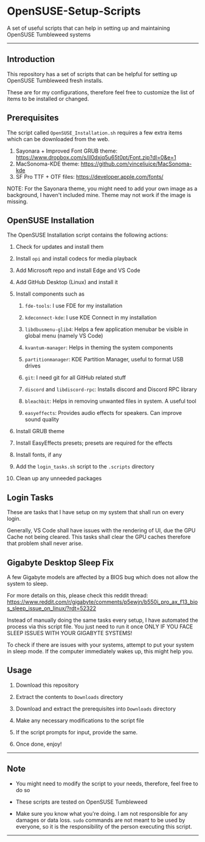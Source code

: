 # OpenSUSE-Setup-Scripts
A set of useful scripts that can help in setting up and maintaining OpenSUSE Tumbleweed systems

---
## Introduction

This repository has a set of scripts that can be helpful for setting up OpenSUSE Tumbleweed fresh installs.

These are for my configurations, therefore feel free to customize the list of items to be installed or changed.

## Prerequisites

The script called `OpenSUSE_Installation.sh` requires a few extra items which can be downloaded from the web.

1. Sayonara + Improved Font GRUB theme: https://www.dropbox.com/s/il0dxjq5u65t0pt/Font.zip?dl=0&e=1
2. MacSonoma-KDE theme: https://github.com/vinceliuice/MacSonoma-kde
3. SF Pro TTF + OTF files: https://developer.apple.com/fonts/

NOTE: For the Sayonara theme, you might need to add your own image as a background, I haven't included mine. Theme may not work if the image is missing.

## OpenSUSE Installation

The OpenSUSE Installation script contains the following actions:

1. Check for updates and install them
2. Install `opi` and install codecs for media playback
3. Add Microsoft repo and install Edge and VS Code
4. Add GitHub Desktop (Linux) and install it
5. Install components such as

    1. `fde-tools`: I use FDE for my installation

    2. `kdeconnect-kde`: I use KDE Connect in my installation

    3. `libdbusmenu-glib4`: Helps a few application menubar be visible in global menu (namely VS Code)

    4. `kvantum-manager`: Helps in theming the system components

    5. `partitionmanager`: KDE Partition Manager, useful to format USB drives

    6. `git`: I need git for all GitHub related stuff

    7. `discord` and `libdiscord-rpc`: Installs discord and Discord RPC library

    8. `bleachbit`: Helps in removing unwanted files in system. A useful tool

    9. `easyeffects`: Provides audio effects for speakers. Can improve sound quality

6. Install GRUB theme
7. Install EasyEffects presets; presets are required for the effects
8. Install fonts, if any
9. Add the `login_tasks.sh` script to the `.scripts` directory
10. Clean up any unneeded packages

## Login Tasks

These are tasks that I have setup on my system that shall run on every login.

Generally, VS Code shall have issues with the rendering of UI, due the GPU Cache not being cleared. This tasks shall clear the GPU caches therefore that problem shall never arise.

## Gigabyte Desktop Sleep Fix

A few Gigabyte models are affected by a BIOS bug which does not allow the system to sleep.

For more details on this, please check this reddit thread: https://www.reddit.com/r/gigabyte/comments/p5ewjn/b550i_pro_ax_f13_bios_sleep_issue_on_linux/?rdt=52322

Instead of manually doing the same tasks every setup, I have automated the process via this script file. You just need to run it once ONLY IF YOU FACE SLEEP ISSUES WITH YOUR GIGABYTE SYSTEMS!

To check if there are issues with your systems, attempt to put your system in sleep mode. If the computer immediately wakes up, this might help you.

## Usage

1. Download this repository

2. Extract the contents to `Downloads` directory

3. Download and extract the prerequisites into `Downloads` directory

4. Make any necessary modifications to the script file

5. If the script prompts for input, provide the same.

6. Once done, enjoy!

---

## Note

* You might need to modify the script to your needs, therefore, feel free to do so

* These scripts are tested on OpenSUSE Tumbleweed

* Make sure you know what you're doing. I am not responsible for any damages or data loss. `sudo` commands are not meant to be used by everyone, so it is the responsibility of the person executing this script.

---